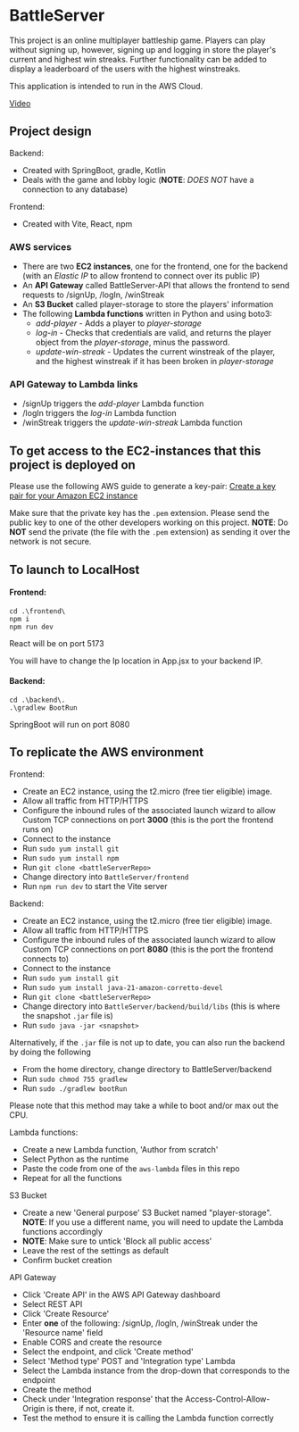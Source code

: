 # BattleServer
This project is an online multiplayer battleship game. Players can play without signing up, however, signing up and logging in store the player's current and highest win streaks. Further functionality can be added to display a leaderboard of the users with the highest winstreaks. 

This application is intended to run in the AWS Cloud.

[Video](https://www.youtube.com/watch?v=RJgcW6hG9A8)

## Project design
Backend: 
- Created with SpringBoot, gradle, Kotlin
- Deals with the game and lobby logic (**NOTE**: *DOES NOT* have a connection to any database)

Frontend:
- Created with Vite, React, npm

### AWS services
- There are two **EC2 instances**, one for the frontend, one for the backend (with an *Elastic IP* to allow frontend to connect over its public IP)
- An **API Gateway** called BattleServer-API that allows the frontend to send requests to /signUp, /logIn, /winStreak
- An **S3 Bucket** called player-storage to store the players' information
- The following **Lambda functions** written in Python and using boto3:
  - *add-player* - Adds a player to *player-storage*
  - *log-in* - Checks that credentials are valid, and returns the player object from the *player-storage*, minus the password.
  - *update-win-streak* - Updates the current winstreak of the player, and the highest winstreak if it has been broken in *player-storage*

### API Gateway to Lambda links
- /signUp triggers the *add-player* Lambda function
- /logIn triggers the *log-in* Lambda function
- /winStreak triggers the *update-win-streak* Lambda function

## To get access to the EC2-instances that this project is deployed on
Please use the following AWS guide to generate a key-pair: [Create a key pair for your Amazon EC2 instance](https://docs.aws.amazon.com/AWSEC2/latest/UserGuide/create-key-pairs.html)

Make sure that the private key has the `.pem` extension. Please send the public key to one of the other developers working on this project. **NOTE**: Do **NOT** send the private (the file with the `.pem` extension) as sending it over the network is not secure.
## To launch to LocalHost
#### Frontend:
```
cd .\frontend\
npm i
npm run dev
```
React will be on port 5173

You will have to change the Ip location in App.jsx to your backend IP.

#### Backend:
```
cd .\backend\.
.\gradlew BootRun
```

SpringBoot will run on port 8080

## To replicate the AWS environment
Frontend:
- Create an EC2 instance, using the t2.micro (free tier eligible) image.
- Allow all traffic from HTTP/HTTPS
- Configure the inbound rules of the associated launch wizard to allow Custom TCP connections on port **3000** (this is the port the frontend runs on)
- Connect to the instance
- Run `sudo yum install git`
- Run `sudo yum install npm`
- Run `git clone <battleServerRepo>`
- Change directory into `BattleServer/frontend`
- Run `npm run dev` to start the Vite server

Backend:
- Create an EC2 instance, using the t2.micro (free tier eligible) image.
- Allow all traffic from HTTP/HTTPS
- Configure the inbound rules of the associated launch wizard to allow Custom TCP connections on port **8080** (this is the port the frontend connects to)
- Connect to the instance
- Run `sudo yum install git`
- Run `sudo yum install java-21-amazon-corretto-devel`
- Run `git clone <battleServerRepo>`
- Change directory into `BattleServer/backend/build/libs` (this is where the snapshot `.jar` file is)
- Run `sudo java -jar <snapshot>`

Alternatively, if the `.jar` file is not up to date, you can also run the backend by doing the following
- From the home directory, change directory to BattleServer/backend
- Run `sudo chmod 755 gradlew`
- Run `sudo ./gradlew bootRun`

Please note that this method may take a while to boot and/or max out the CPU.

Lambda functions:
- Create a new Lambda function, 'Author from scratch'
- Select Python as the runtime
- Paste the code from one of the `aws-lambda` files in this repo
- Repeat for all the functions

S3 Bucket
- Create a new 'General purpose' S3 Bucket named "player-storage". **NOTE**: If you use a different name, you will need to update the Lambda functions accordingly
- **NOTE**: Make sure to untick 'Block all public access'
- Leave the rest of the settings as default
- Confirm bucket creation

API Gateway
- Click 'Create API' in the AWS API Gateway dashboard
- Select REST API
- Click 'Create Resource'
- Enter **one** of the following: /signUp, /logIn, /winStreak under the 'Resource name' field
- Enable CORS and create the resource
- Select the endpoint, and click 'Create method'
- Select 'Method type' POST and 'Integration type' Lambda
- Select the Lambda instance from the drop-down that corresponds to the endpoint
- Create the method
- Check under 'Integration response' that the Access-Control-Allow-Origin is there, if not, create it.
- Test the method to ensure it is calling the Lambda function correctly
